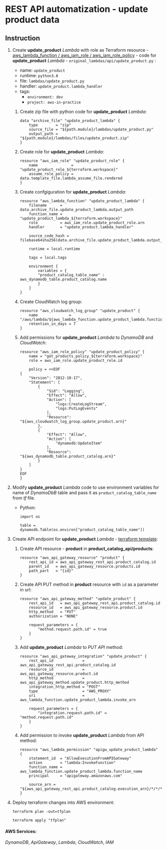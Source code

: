 # REST API automatization - update product data

## Instruction

1. Create **update_product** *Lambda* with role as Terraform resource - [aws_lambda_function / aws_iam_role / aws_iam_role_policy](https://www.terraform.io/docs/providers/aws/r/lambda_function.html) - code for **update_product** *Lambda* - `original_lambdas/api/update_product.py` :
    - name: `update_product`
    - runtime: `python3.8` 
    - file: `lambdas/update_product.py`
    - handler: `update_product.lambda_handler`
    - tags:
        * `environment: dev`
        * `project: aws-in-practice`

    1. Create zip file with python code for **update_product** *Lambda*:

        ```
        data "archive_file" "update_product_lambda" {
            type        = "zip"
            source_file = "${path.module}/lambdas/update_product.py"
            output_path = "${path.module}/lambdas/files/update_product.zip"
        }
        ```

    2. Create role for **update_product** *Lambda*:

        ```
        resource "aws_iam_role" "update_product_role" {
            name               = "update_product_role_${terraform.workspace}"
            assume_role_policy = data.template_file.lambda_assume_file.rendered
        }
        ```

    3. Create confgiguration for **update_product** *Lambda*:

        ```
        resource "aws_lambda_function" "update_product_lambda" {
            filename      = data.archive_file.update_product_lambda.output_path
            function_name = "update_product_lambda_${terraform.workspace}"
            role          = aws_iam_role.update_product_role.arn
            handler       = "update_product.lambda_handler"

            source_code_hash = filebase64sha256(data.archive_file.update_product_lambda.output_path)

            runtime = local.runtime

            tags = local.tags

            environment {
                variables = {
                "product_catalog_table_name" : aws_dynamodb_table.product_catalog.name
                }
            }
        }
        ```

    4. Create CloudWatch log group:

        ```
        resource "aws_cloudwatch_log_group" "update_product" {
            name              = "/aws/lambda/${aws_lambda_function.update_product_lambda.function_name}"
            retention_in_days = 7
        }
        ```

    5. Add permissions for **update_product** *Lambda* to *DynamoDB* and *CloudWatch*:

        ```
        resource "aws_iam_role_policy" "update_product_policy" {
            name = "get_products_policy_${terraform.workspace}"
            role = aws_iam_role.update_product_role.id

            policy = <<EOF
        {
            "Version": "2012-10-17",
            "Statement": [
                {
                    "Sid": "Logging",
                    "Effect": "Allow",
                    "Action": [
                        "logs:CreateLogStream",
                        "logs:PutLogEvents"
                    ],
                    "Resource": "${aws_cloudwatch_log_group.update_product.arn}"
                },
                {
                    "Effect": "Allow",
                    "Action": [
                        "dynamodb:UpdateItem"
                    ],
                    "Resource": "${aws_dynamodb_table.product_catalog.arn}"
                }
            ]
        }
        EOF
        }
        ```

2. Modify **update_product** *Lambda* code to use environment variables for name of *DynamoDbB* table and pass it as `product_catalog_table_name` from *tf* file.
    - Python:

        ```
        import os 
        ```

        ```
        table = dynamodb.Table(os.environ["product_catalog_table_name"])
        ```


3. Create API endpoint for **update_product** *Lambda* - [terraform template](https://www.terraform.io/docs/providers/aws/r/api_gateway_integration.html):

    1. Create API resource - **product** in **product_catalog_api/products**:

        ```
        resource "aws_api_gateway_resource" "product" {
            rest_api_id = aws_api_gateway_rest_api.product_catalog.id
            parent_id   = aws_api_gateway_resource.products.id
            path_part   = "{id}"
        }
        ```
    
    2. Create API PUT method in **product** resource with `id` as a parameter in url:

        ```
        resource "aws_api_gateway_method" "update_product" {
            rest_api_id   = aws_api_gateway_rest_api.product_catalog.id
            resource_id   = aws_api_gateway_resource.product.id
            http_method   = "PUT"
            authorization = "NONE"

            request_parameters = {
                "method.request.path.id" = true
            }
        }
        ```

    3. Add **update_product** *Lambda* to *PUT API* method:

        ```
        resource "aws_api_gateway_integration" "update_product" {
            rest_api_id             = aws_api_gateway_rest_api.product_catalog.id
            resource_id             = aws_api_gateway_resource.product.id
            http_method             = aws_api_gateway_method.update_product.http_method
            integration_http_method = "POST"
            type                    = "AWS_PROXY"
            uri                     = aws_lambda_function.update_product_lambda.invoke_arn

            request_parameters = {
                "integration.request.path.id" = "method.request.path.id"
            }
        }
        ```

    4. Add permission to invoke **update_product** *Lambda* from API method:

        ```
        resource "aws_lambda_permission" "apigw_update_product_lambda" {
            statement_id  = "AllowExecutionFromAPIGateway"
            action        = "lambda:InvokeFunction"
            function_name = aws_lambda_function.update_product_lambda.function_name
            principal     = "apigateway.amazonaws.com"

            source_arn = "${aws_api_gateway_rest_api.product_catalog.execution_arn}/*/*/*"
        }
        ```

4. Deploy terraform changes into AWS environment: 

    ```
    terraform plan -out=tfplan
    ```

    ```
    terraform apply "tfplan"
    ```


#### AWS Services: 
*DynamoDB*, *ApiGateway*, *Lambda*, *CloudWatch*, *IAM*    
